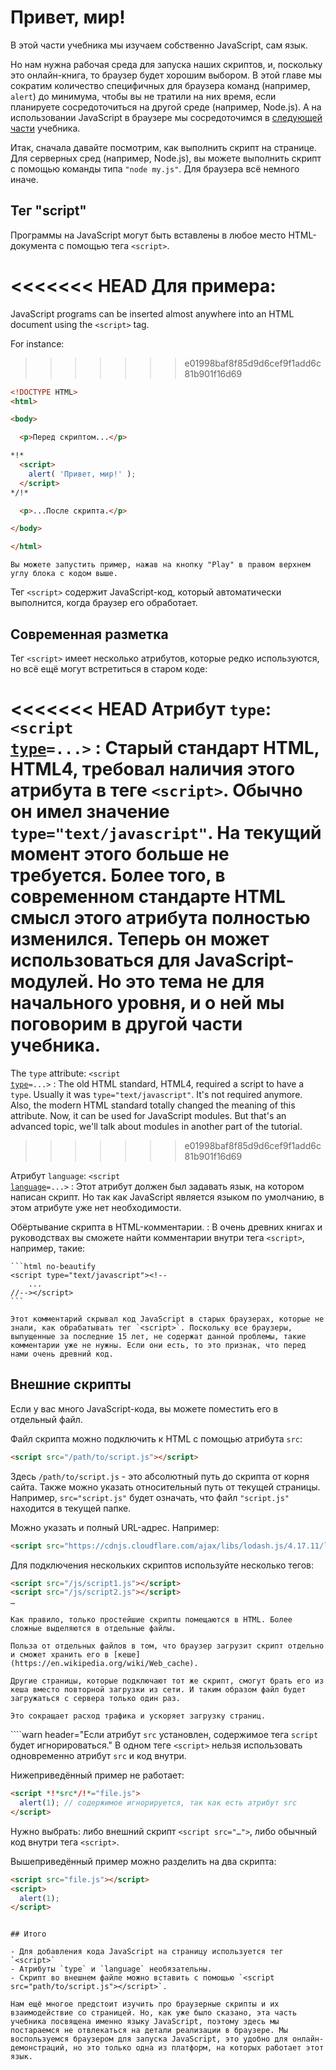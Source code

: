 # Привет, мир!

В этой части учебника мы изучаем собственно JavaScript, сам язык.

Но нам нужна рабочая среда для запуска наших скриптов, и, поскольку это онлайн-книга, то браузер будет хорошим выбором. В этой главе мы сократим количество специфичных для браузера команд (например, `alert`) до минимума, чтобы вы не тратили на них время, если планируете сосредоточиться на другой среде (например, Node.js). А на использовании JavaScript в браузере мы сосредоточимся в [следующей части](/ui) учебника.

Итак, сначала давайте посмотрим, как выполнить скрипт на странице. Для серверных сред (например, Node.js), вы можете выполнить скрипт с помощью команды типа `"node my.js"`. Для браузера всё немного иначе.

## Тег "script"

Программы на JavaScript могут быть вставлены в любое место HTML-документа с помощью тега `<script>`.

<<<<<<< HEAD
Для примера:
=======
JavaScript programs can be inserted almost anywhere into an HTML document using the `<script>` tag.

For instance:
>>>>>>> e01998baf8f85d9d6cef9f1add6c81b901f16d69

```html run height=100
<!DOCTYPE HTML>
<html>

<body>

  <p>Перед скриптом...</p>

*!*
  <script>
    alert( 'Привет, мир!' );
  </script>
*/!*

  <p>...После скрипта.</p>

</body>

</html>
```

```online
Вы можете запустить пример, нажав на кнопку "Play" в правом верхнем углу блока с кодом выше.
```

Тег `<script>` содержит JavaScript-код, который автоматически выполнится, когда браузер его обработает.

## Современная разметка

Тег `<script>` имеет несколько атрибутов, которые редко используются, но всё ещё могут встретиться в старом коде:

<<<<<<< HEAD
Атрибут `type`: <code>&lt;script <u>type</u>=...&gt;</code>
: Старый стандарт HTML, HTML4, требовал наличия этого атрибута в теге `<script>`. Обычно он имел значение `type="text/javascript"`. На текущий момент этого больше не требуется. Более того, в современном стандарте HTML смысл этого атрибута полностью изменился. Теперь он может использоваться для JavaScript-модулей. Но это тема не для начального уровня, и о ней мы поговорим в другой части учебника.
=======
The `type` attribute: <code>&lt;script <u>type</u>=...&gt;</code>
: The old HTML standard, HTML4, required a script to have a `type`. Usually it was `type="text/javascript"`. It's not required anymore. Also, the modern HTML standard totally changed the meaning of this attribute. Now, it can be used for JavaScript modules. But that's an advanced topic, we'll talk about modules in another part of the tutorial.
>>>>>>> e01998baf8f85d9d6cef9f1add6c81b901f16d69

Атрибут `language`: <code>&lt;script <u>language</u>=...&gt;</code>
: Этот атрибут должен был задавать язык, на котором написан скрипт. Но так как JavaScript является языком по умолчанию, в этом атрибуте уже нет необходимости.

Обёртывание скрипта в HTML-комментарии.
: В очень древних книгах и руководствах вы сможете найти комментарии внутри тега `<script>`, например, такие:

    ```html no-beautify
    <script type="text/javascript"><!--
        ...
    //--></script>
    ```

    Этот комментарий скрывал код JavaScript в старых браузерах, которые не знали, как обрабатывать тег `<script>`. Поскольку все браузеры, выпущенные за последние 15 лет, не содержат данной проблемы, такие комментарии уже не нужны. Если они есть, то это признак, что перед нами очень древний код.

## Внешние скрипты

Если у вас много JavaScript-кода, вы можете поместить его в отдельный файл.

Файл скрипта можно подключить к HTML с помощью атрибута `src`:

```html
<script src="/path/to/script.js"></script>
```

Здесь `/path/to/script.js` - это абсолютный путь до скрипта от корня сайта. Также можно указать относительный путь от текущей страницы. Например, `src="script.js"` будет означать, что файл `"script.js"` находится в текущей папке.

Можно указать и полный URL-адрес. Например:

```html
<script src="https://cdnjs.cloudflare.com/ajax/libs/lodash.js/4.17.11/lodash.js"></script>
```

Для подключения нескольких скриптов используйте несколько тегов:

```html
<script src="/js/script1.js"></script>
<script src="/js/script2.js"></script>
…
```

```smart
Как правило, только простейшие скрипты помещаются в HTML. Более сложные выделяются в отдельные файлы.

Польза от отдельных файлов в том, что браузер загрузит скрипт отдельно и сможет хранить его в [кеше](https://en.wikipedia.org/wiki/Web_cache).

Другие страницы, которые подключают тот же скрипт, смогут брать его из кеша вместо повторной загрузки из сети. И таким образом файл будет загружаться с сервера только один раз.

Это сокращает расход трафика и ускоряет загрузку страниц.
```

````warn header="Если атрибут `src` установлен, содержимое тега `script` будет игнорироваться."
В одном теге `<script>` нельзя использовать одновременно атрибут `src` и код внутри.

Нижеприведённый пример не работает:

```html
<script *!*src*/!*="file.js">
  alert(1); // содержимое игнорируется, так как есть атрибут src
</script>
```

Нужно выбрать: либо внешний скрипт `<script src="…">`, либо обычный код внутри тега `<script>`.

Вышеприведённый пример можно разделить на два скрипта:

```html
<script src="file.js"></script>
<script>
  alert(1);
</script>
```
````

## Итого

- Для добавления кода JavaScript на страницу используется тег `<script>`
- Атрибуты `type` и `language` необязательны.
- Скрипт во внешнем файле можно вставить с помощью `<script src="path/to/script.js"></script>`.

Нам ещё многое предстоит изучить про браузерные скрипты и их взаимодействие со страницей. Но, как уже было сказано, эта часть учебника посвящена именно языку JavaScript, поэтому здесь мы постараемся не отвлекаться на детали реализации в браузере. Мы воспользуемся браузером для запуска JavaScript, это удобно для онлайн-демонстраций, но это только одна из платформ, на которых работает этот язык.
